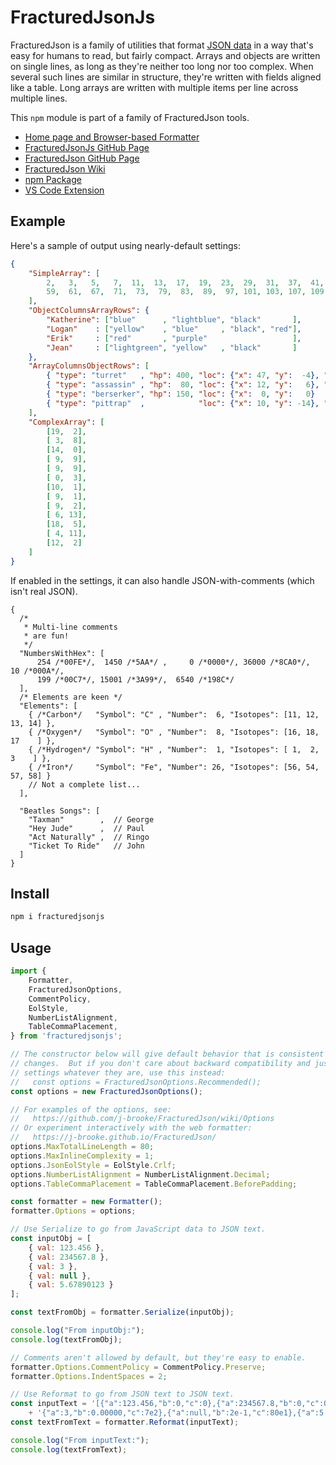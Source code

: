 # FracturedJsonJs

FracturedJson is a family of utilities that format [JSON data](https://www.json.org) in a way that's easy for
humans to read, but fairly compact.  Arrays and objects are written on single lines, as long as they're
neither too long nor too complex.  When several such lines are similar in structure, they're written with
fields aligned like a table.  Long arrays are written with multiple items per line across multiple lines.

This `npm` module is part of a family of FracturedJson tools.
* [Home page and Browser-based Formatter](https://j-brooke.github.io/FracturedJson/)
* [FracturedJsonJs GitHub Page](https://github.com/j-brooke/FracturedJsonJs)
* [FracturedJson GitHub Page](https://github.com/j-brooke/FracturedJson)
* [FracturedJson Wiki](https://github.com/j-brooke/FracturedJson/wiki)
* [npm Package](https://www.npmjs.com/package/fracturedjsonjs)
* [VS Code Extension](https://marketplace.visualstudio.com/items?itemName=j-brooke.fracturedjsonvsc)

## Example

Here's a sample of output using nearly-default settings:

```json
{
    "SimpleArray": [
        2,   3,   5,   7,  11,  13,  17,  19,  23,  29,  31,  37,  41,  43,  47,  53,
        59,  61,  67,  71,  73,  79,  83,  89,  97, 101, 103, 107, 109, 113
    ],
    "ObjectColumnsArrayRows": {
        "Katherine": ["blue"      , "lightblue", "black"       ],
        "Logan"    : ["yellow"    , "blue"     , "black", "red"],
        "Erik"     : ["red"       , "purple"                   ],
        "Jean"     : ["lightgreen", "yellow"   , "black"       ]
    },
    "ArrayColumnsObjectRows": [
        { "type": "turret"   , "hp": 400, "loc": {"x": 47, "y":  -4}, "flags": "S"   },
        { "type": "assassin" , "hp":  80, "loc": {"x": 12, "y":   6}, "flags": "Q"   },
        { "type": "berserker", "hp": 150, "loc": {"x":  0, "y":   0}                 },
        { "type": "pittrap"  ,            "loc": {"x": 10, "y": -14}, "flags": "S,I" }
    ],
    "ComplexArray": [
        [19,  2],
        [ 3,  8],
        [14,  0],
        [ 9,  9],
        [ 9,  9],
        [ 0,  3],
        [10,  1],
        [ 9,  1],
        [ 9,  2],
        [ 6, 13],
        [18,  5],
        [ 4, 11],
        [12,  2]
    ]
}
```

If enabled in the settings, it can also handle JSON-with-comments (which isn't real JSON).

```jsonc
{
  /*
   * Multi-line comments
   * are fun!
   */
  "NumbersWithHex": [
      254 /*00FE*/,  1450 /*5AA*/ ,     0 /*0000*/, 36000 /*8CA0*/,    10 /*000A*/, 
      199 /*00C7*/, 15001 /*3A99*/,  6540 /*198C*/
  ], 
  /* Elements are keen */
  "Elements": [
    { /*Carbon*/   "Symbol": "C" , "Number":  6, "Isotopes": [11, 12, 13, 14] }, 
    { /*Oxygen*/   "Symbol": "O" , "Number":  8, "Isotopes": [16, 18, 17    ] }, 
    { /*Hydrogen*/ "Symbol": "H" , "Number":  1, "Isotopes": [ 1,  2,  3    ] }, 
    { /*Iron*/     "Symbol": "Fe", "Number": 26, "Isotopes": [56, 54, 57, 58] }  
    // Not a complete list...
  ], 

  "Beatles Songs": [
    "Taxman"        ,  // George
    "Hey Jude"      ,  // Paul  
    "Act Naturally" ,  // Ringo 
    "Ticket To Ride"   // John  
  ]
}
```

## Install

```sh
npm i fracturedjsonjs
```

## Usage

```js
import {
    Formatter,
    FracturedJsonOptions,
    CommentPolicy,
    EolStyle,
    NumberListAlignment,
    TableCommaPlacement,
} from 'fracturedjsonjs';

// The constructor below will give default behavior that is consistent across minor version
// changes.  But if you don't care about backward compatibility and just want the newest best
// settings whatever they are, use this instead:
//   const options = FracturedJsonOptions.Recommended();
const options = new FracturedJsonOptions();

// For examples of the options, see:
//   https://github.com/j-brooke/FracturedJson/wiki/Options
// Or experiment interactively with the web formatter:
//   https://j-brooke.github.io/FracturedJson/
options.MaxTotalLineLength = 80;
options.MaxInlineComplexity = 1;
options.JsonEolStyle = EolStyle.Crlf;
options.NumberListAlignment = NumberListAlignment.Decimal;
options.TableCommaPlacement = TableCommaPlacement.BeforePadding;

const formatter = new Formatter();
formatter.Options = options;

// Use Serialize to go from JavaScript data to JSON text.
const inputObj = [
    { val: 123.456 },
    { val: 234567.8 },
    { val: 3 },
    { val: null },
    { val: 5.67890123 }
];

const textFromObj = formatter.Serialize(inputObj);

console.log("From inputObj:");
console.log(textFromObj);

// Comments aren't allowed by default, but they're easy to enable.
formatter.Options.CommentPolicy = CommentPolicy.Preserve;
formatter.Options.IndentSpaces = 2;

// Use Reformat to go from JSON text to JSON text.
const inputText = '[{"a":123.456,"b":0,"c":0},{"a":234567.8,"b":0,"c":0},'
    + '{"a":3,"b":0.00000,"c":7e2},{"a":null,"b":2e-1,"c":80e1},{"a":5.6789,"b":3.5e-1,"c":0}]';
const textFromText = formatter.Reformat(inputText);

console.log("From inputText:");
console.log(textFromText);
```
